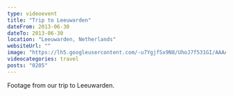 ```yaml
---
type: videoevent
title: "Trip to Leeuwarden"
dateFrom: 2013-06-30
dateTo: 2013-06-30
location: "Leeuwarden, Netherlands"
websiteUrl: ""
image: "https://lh5.googleusercontent.com/-u7YgjfSx9N8/UhoJ7f531GI/AAAAAAAAZg4/5Tdv8trbQzs/s1600/dsc09790.picasaweb.jpg"
videocategories: travel
posts: "0205"
---
```


Footage from our trip to Leeuwarden.
